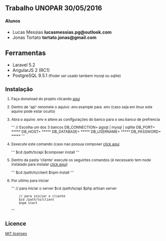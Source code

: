 ## Trabalho UNOPAR 30/05/2016

<h4>Alunos</h4>
<ul>  
    <li>Lucas Messias <strong>lucasmessias.pg@outlook.com</strong></li>
    <li>Jonas Tortato <strong>tortato.jonas@gmail.com</strong></li>
</ul>  

## Ferramentas

<ul>
    <li>Laravel 5.2</li>
    <li>AngularJS 2 (RC1)</li>
    <li>PostgreSQL 9.5.1 <small>(Poder ser usado tambem mysql ou sqlite)</small</li>
</ul>

## Instalação

<ol>
    <li><p>Faça donwload do projeto clicando <a href="https://github.com/LucasMessiasPG/trabalho_rss/archive/master.zip">aqui</a></p></li>
    <li><p>Dentro de 'api' renomeie o aquivo .env.example para .env (caso seja em linux este aquivo pode estar oculto)</p></li>
    <li>
    <p>Abra o aquivo .env e altere as conifgurações do banco para o seu banco de prefrencia</p>
    '''
        // Escolha um dos 3 bancos
        DB_CONNECTION= pgsql | mysql | sqllite
        DB_PORT= *****
        DB_HOST= *****
        DB_DATABASE= *****
        DB_USERNAME= *****
        DB_PASSWORD= *****
    '''
    </li>
    <li>
    <p>Eexecute este comando (caso nao possua composer <a href="https://getcomposer.org/">click aqui</a></p>
    '''
        $cd /path/to/api
        $composer install
    '''
   </li>
   <li>
   <p>Dentro da pasta 'cliente' execute os seguintes comandos (é necessario tem node instalado para instalar <a href="https://nodejs.org/en/">click aqui</a>)</p>
   '''
        $cd /path/to/client
        $npm install
   '''
   </li>
   <li>
   <p>Por ultimo para iniciar</p>
   '''        
        // para iniciar o server
        $cd /path/to/api
        $php artisan server
        
        // para iniciar o cliente
        $cd /path/to/client
        $npm start
   '''
   </li>
</ol>


## Licence

<a href='https://opensource.org/licenses/MIT'>MIT licenses</a>